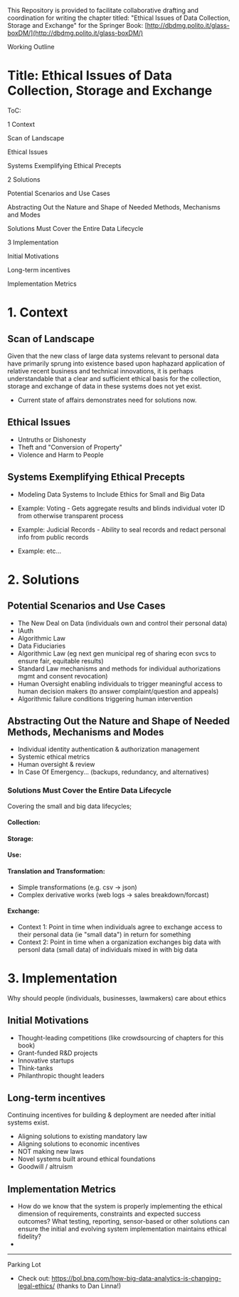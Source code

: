 This Repository is provided to facilitate collaborative drafting and coordination for writing the chapter titled: "Ethical Issues of Data Collection, Storage and Exchange" for the Springer Book: [http://dbdmg.polito.it/glass-boxDM/](http://dbdmg.polito.it/glass-boxDM/)

Working Outline

# Title: Ethical Issues of Data Collection, Storage and Exchange

ToC:


1 Context

Scan of Landscape

Ethical Issues

Systems Exemplifying Ethical Precepts


2 Solutions

Potential Scenarios and Use Cases

Abstracting Out the Nature and Shape of Needed Methods, Mechanisms and Modes

Solutions Must Cover the Entire Data Lifecycle


3 Implementation 

Initial Motivations

Long-term incentives

Implementation Metrics


# 1. Context



## Scan of Landscape

Given that the new class of large data systems relevant to personal data have primarily sprung into existence based upon haphazard application of relative recent business and technical innovations, it is perhaps understandable that a clear and sufficient ethical basis for the collection, storage and exchange of data in these systems does not yet exist.

* Current state of affairs demonstrates need for solutions now.

## Ethical Issues
* Untruths or Dishonesty 
* Theft and "Conversion of Property" 
* Violence and Harm to People


## Systems Exemplifying Ethical Precepts

* Modeling Data Systems to Include Ethics for Small and Big Data

* Example: Voting - Gets aggregate results and blinds individual voter ID from otherwise transparent process
* Example: Judicial Records - Ability to seal records and redact personal info from public records
* Example: etc...

# 2. Solutions

## Potential Scenarios and Use Cases

* The New Deal on Data (individuals own and control their personal data)
* IAuth
* Algorithmic Law
* Data Fiduciaries
* Algorithmic Law (eg next gen municipal reg of sharing econ svcs to ensure fair, equitable results)
* Standard Law mechanisms and methods for individual authorizations mgmt and consent revocation)
* Human Oversight enabling individuals to trigger meaningful access to human decision makers (to answer complaint/question and appeals)
* Algorithmic failure conditions triggering human intervention

## Abstracting Out the Nature and Shape of Needed Methods, Mechanisms and Modes 

* Individual identity authentication & authorization management
* Systemic ethical metrics 
* Human oversight & review
* In Case Of Emergency... (backups, redundancy, and alternatives)

### Solutions Must Cover the Entire Data Lifecycle

Covering the small and big data lifecycles;

#### Collection:

#### Storage:

#### Use:

#### Translation and Transformation:
* Simple transformations (e.g. csv -> json)
* Complex derivative works (web logs -> sales breakdown/forcast)

#### Exchange: 

* Context 1: Point in time when individuals agree to exchange access to their personal data (ie "small data") in return for something 
* Context 2: Point in time when a organization exchanges big data with personl data (small data) of individuals mixed in with big data

# 3. Implementation 

Why should people (individuals, businesses, lawmakers) care about ethics

##  Initial Motivations

* Thought-leading competitions (like crowdsourcing of chapters for this book)
* Grant-funded R&D projects
* Innovative startups
* Think-tanks
* Philanthropic thought leaders

## Long-term incentives

Continuing incentives for building & deployment are needed after initial systems exist.

* Aligning solutions to existing mandatory law
* Aligning solutions to economic incentives
* NOT making new laws
* Novel systems built around ethical foundations
* Goodwill / altruism

## Implementation Metrics 

* How do we know that the system is properly implementing the ethical dimension of requirements, constraints and expected success outcomes?  What testing, reporting, sensor-based or other solutions can ensure the initial and evolving system implementation maintains ethical fidelity?
* 

-----

Parking Lot


* Check out: https://bol.bna.com/how-big-data-analytics-is-changing-legal-ethics/  (thanks to Dan Linna!)
